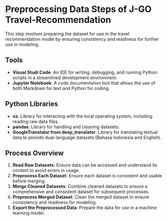 # Preprocessing Data Steps of J-GO Travel-Recommendation
This step involves preparing the dataset for use in the travel recommendation model by ensuring consistency and readiness for further use in modeling.

## Tools
- **Visual Studi Code**: An IDE for writing, debugging, and running Python scripts in a streamlined development environment.
- **Jupyter Notebook**: A code documentation tool that allows the use of both Markdown for text and Python for coding.

## Python Libraries
- **os**: Library for interacting with the local operating system, including reading raw data files.
- **pandas**: Library for handling and cleaning datasets.
- **GoogleTranslator from deep_translator**: Library for translating textual data to provide dual-language datasets (Bahasa Indonesia and English).

## Process Overview
1. **Read Raw Datasets**: Ensure data can be accessed and understand its content to avoid errors in usage.
2. **Preprocess Each Dataset**: Ensure each dataset is consistent and usable before merging.
3. **Merge Cleaned Datasets**: Combine cleaned datasets to ensure a comprehensive and consistent dataset for subsequent processes.
4. **Preprocess Merged Dataset**: Clean the merged dataset to ensure consistency and readiness for modeling.
5. **Export the Preprocessed Data**: Prepare the data for use in a machine learning model.
